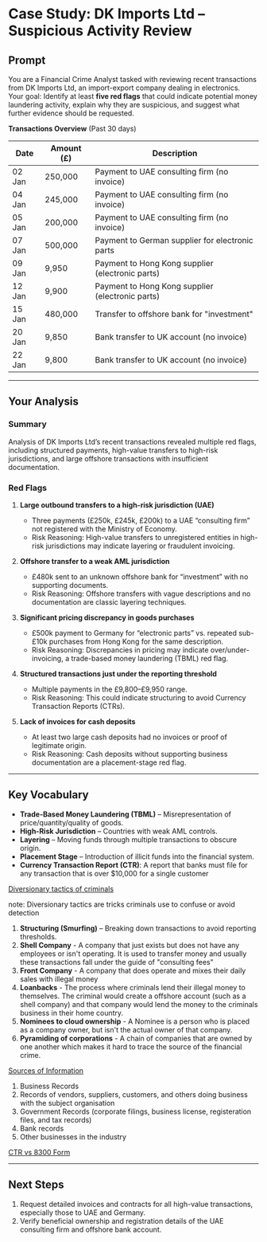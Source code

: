 # Case Study: DK Imports Ltd – Suspicious Activity Review

## Prompt
You are a Financial Crime Analyst tasked with reviewing recent transactions from DK Imports Ltd, an import-export company dealing in electronics.  
Your goal: Identify at least **five red flags** that could indicate potential money laundering activity, explain why they are suspicious, and suggest what further evidence should be requested.  

**Transactions Overview** (Past 30 days)

| Date       | Amount (£)   | Description                                    |
|------------|--------------|-----------------------------------------------|
| 02 Jan     | 250,000      | Payment to UAE consulting firm (no invoice)   |
| 04 Jan     | 245,000      | Payment to UAE consulting firm (no invoice)   |
| 05 Jan     | 200,000      | Payment to UAE consulting firm (no invoice)   |
| 07 Jan     | 500,000      | Payment to German supplier for electronic parts |
| 09 Jan     | 9,950        | Payment to Hong Kong supplier (electronic parts) |
| 12 Jan     | 9,900        | Payment to Hong Kong supplier (electronic parts) |
| 15 Jan     | 480,000      | Transfer to offshore bank for "investment"    |
| 20 Jan     | 9,850        | Bank transfer to UK account (no invoice)      |
| 22 Jan     | 9,800        | Bank transfer to UK account (no invoice)      |

---

## Your Analysis
### Summary
Analysis of DK Imports Ltd’s recent transactions revealed multiple red flags, including structured payments, high-value transfers to high-risk jurisdictions, and large offshore transactions with insufficient documentation.

### Red Flags
1. **Large outbound transfers to a high-risk jurisdiction (UAE)**  
   - Three payments (£250k, £245k, £200k) to a UAE “consulting firm” not registered with the Ministry of Economy.  
   - Risk Reasoning: High-value transfers to unregistered entities in high-risk jurisdictions may indicate layering or fraudulent invoicing.  

2. **Offshore transfer to a weak AML jurisdiction**  
   - £480k sent to an unknown offshore bank for “investment” with no supporting documents.  
   - Risk Reasoning: Offshore transfers with vague descriptions and no documentation are classic layering techniques.  

3. **Significant pricing discrepancy in goods purchases**  
   - £500k payment to Germany for “electronic parts” vs. repeated sub-£10k purchases from Hong Kong for the same description.  
   - Risk Reasoning: Discrepancies in pricing may indicate over/under-invoicing, a trade-based money laundering (TBML) red flag.  

4. **Structured transactions just under the reporting threshold**  
   - Multiple payments in the £9,800–£9,950 range.  
   - Risk Reasoning: This could indicate structuring to avoid Currency Transaction Reports (CTRs).  

5. **Lack of invoices for cash deposits**  
   - At least two large cash deposits had no invoices or proof of legitimate origin.  
   - Risk Reasoning: Cash deposits without supporting business documentation are a placement-stage red flag.  

---

## Key Vocabulary 
- **Trade-Based Money Laundering (TBML)** – Misrepresentation of price/quantity/quality of goods.  
- **High-Risk Jurisdiction** – Countries with weak AML controls.  
- **Layering** – Moving funds through multiple transactions to obscure origin.  
- **Placement Stage** – Introduction of illicit funds into the financial system.
- **Currency Transaction Report (CTR)**: A report that banks must file for any transaction that is over $10,000 for a single customer

<ins> Diversionary tactics of criminals </ins>

note: Diversionary tactics are tricks criminals use to confuse or avoid detection

1. **Structuring (Smurfing)** – Breaking down transactions to avoid reporting thresholds.
2. **Shell Company** - A company that just exists but does not have any employees or isn't operating. It is used to transfer money and usually these transactions fall under the guide of "consulting fees"
3. **Front Company** - A company that does operate and mixes their daily sales with illegal money
4. **Loanbacks** - The process where criminals lend their illegal money to themselves. The criminal would create a offshore account (such as a shell company) and that company would lend the money to the criminals business in their home country.
5. **Nominees to cloud ownership** - A Nominee is a person who is placed as a company owner, but isn't the actual owner of that company.
6. **Pyramiding of corporations** - A chain of companies that are owned by one another which makes it hard to trace the source of the financial crime.

<ins> Sources of Information </ins>

1. Business Records
2. Records of vendors, suppliers, customers, and others doing business with the subject organisation
3. Government Records (corporate filings, business license, registeration files, and tax records)
4. Bank records
5. Other businesses in the industry

<ins> CTR vs 8300 Form </ins>

---

## Next Steps
1. Request detailed invoices and contracts for all high-value transactions, especially those to UAE and Germany.  
2. Verify beneficial ownership and registration details of the UAE consulting firm and offshore bank account.  

